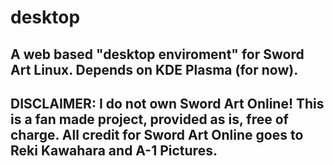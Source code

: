 # desktop
## A web based "desktop enviroment" for Sword Art Linux. Depends on KDE Plasma (for now).
## DISCLAIMER: I do not own Sword Art Online! This is a fan made project, provided as is, free of charge. All credit for Sword Art Online goes to Reki Kawahara and A-1 Pictures.
